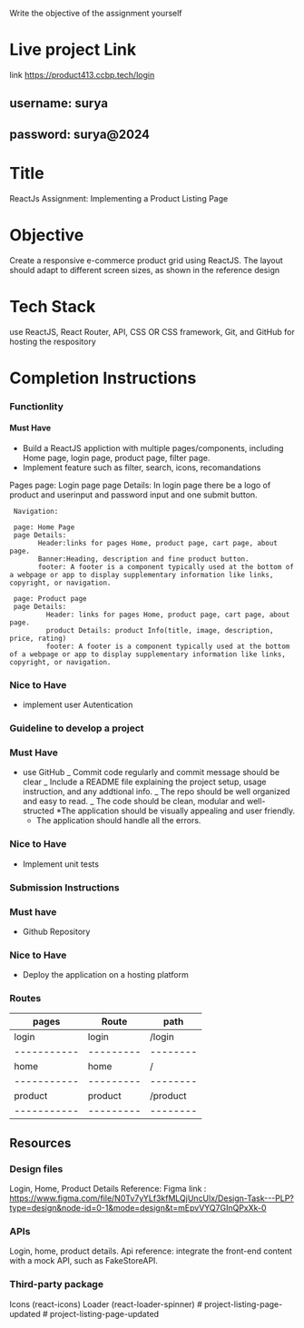 Write the objective of the assignment yourself

# Live project Link

link https://product413.ccbp.tech/login

## username: surya

## password: surya@2024

# Title

ReactJs Assignment: Implementing a Product Listing Page

# Objective

Create a responsive e-commerce product grid using ReactJS. The layout should adapt to different screen sizes, as shown in the reference design

# Tech Stack

use ReactJS, React Router, API, CSS OR CSS framework, Git, and GitHub for hosting the respository

# Completion Instructions

### Functionlity

#### Must Have

- Build a ReactJS appliction with multiple pages/components, including Home page, login page, product page, filter page.
- Implement feature such as filter, search, icons, recomandations

Pages page: Login page page Details: In login page there be a logo of product and userinput and password input and one submit button.

     Navigation:

     page: Home Page
     page Details:
           Header:links for pages Home, product page, cart page, about page.
           Banner:Heading, description and fine product button.
           footer: A footer is a component typically used at the bottom of a webpage or app to display supplementary information like links, copyright, or navigation.

     page: Product page
     page Details:
             Header: links for pages Home, product page, cart page, about page.
             product Details: product Info(title, image, description, price, rating)
             footer: A footer is a component typically used at the bottom of a webpage or app to display supplementary information like links, copyright, or navigation.

### Nice to Have

- implement user Autentication

### Guideline to develop a project

### Must Have

- use GitHub _ Commit code regularly and commit message should be clear _ Include a README file explaining the project setup, usage instruction, and any addtional info. _ The repo should be well organized and easy to read. _ The code should be clean, modular and well-structed \*The application should be visually appealing and user friendly.
  - The application should handle all the errors.

### Nice to Have

- Implement unit tests

### Submission Instructions

### Must have

- Github Repository

### Nice to Have

- Deploy the application on a hosting platform

### Routes

| pages       | Route     | path     |
| ----------- | --------- | -------- |
| login       | login     | /login   |
| ----------- | --------- | -------- |
| home        | home      | /        |
| ----------- | --------- | -------- |
| product     | product   | /product |
| ----------- | --------- | -------- |

## Resources

### Design files

Login, Home, Product Details Reference: Figma link : https://www.figma.com/file/N0Tv7yYLf3kfMLQjUncUlx/Design-Task---PLP?type=design&node-id=0-1&mode=design&t=mEpvVYQ7GInQPxXk-0

### APIs

Login, home, product details. Api reference: integrate the front-end content with a mock API, such as FakeStoreAPI.

### Third-party package

Icons (react-icons) Loader (react-loader-spinner)
#   p r o j e c t - l i s t i n g - p a g e - u p d a t e d  
 #   p r o j e c t - l i s t i n g - p a g e - u p d a t e d  
 